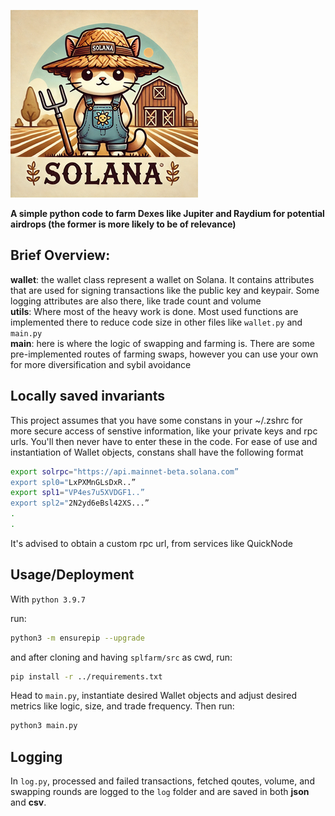 
![logo](kitten.png)

**A simple python code to farm Dexes like Jupiter and Raydium for potential airdrops (the former is more likely to be of relevance)**


## Brief Overview:

**wallet**: the wallet class represent a wallet on Solana. It contains attributes that are used for signing transactions like the public key and keypair. Some logging attributes are also there, like trade count and volume \
**utils**: Where most of the heavy work is done. Most used functions are implemented there to reduce code size in other files like `wallet.py` and `main.py` \
**main**: here is where the logic of swapping and farming is. There are some pre-implemented routes of farming swaps, however you can use your own for more diversification and sybil avoidance 




## Locally saved invariants

This project assumes that you have some constans in your ~/.zshrc for more secure access of senstive information, like your private keys and rpc urls. You'll then never have to enter these in the code.
 For ease of use and instantiation of Wallet objects, constans shall have the following format


```bash
export solrpc="https://api.mainnet-beta.solana.com”
export spl0="LxPXMnGLsDxR..”
export spl1="VP4es7u5XVDGF1..”
export spl2="2N2yd6eBsl42XS...”
.
.
```
It's advised to obtain a custom rpc url, from services like QuickNode





## Usage/Deployment
With `python 3.9.7` 

run: 
```bash
python3 -m ensurepip --upgrade
```

and after cloning and having `splfarm/src` as cwd, run:
```bash
pip install -r ../requirements.txt
```
Head to `main.py`, instantiate desired Wallet objects and adjust desired metrics like logic, size, and trade frequency.
Then run:
```bash
python3 main.py
```







## Logging
In `log.py`, processed and failed transactions, fetched qoutes, volume, and swapping rounds are logged to the `log` folder and are saved in both **json** and **csv**.


